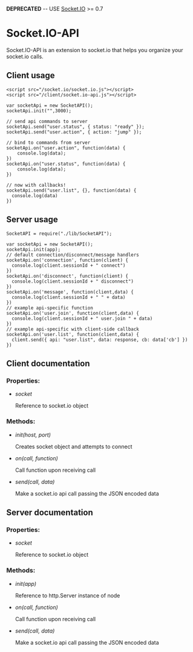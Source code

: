 **DEPRECATED** -- USE [Socket.IO](http://socket.io/) >= 0.7

Socket.IO-API
=============

Socket.IO-API is an extension to socket.io that helps you organize your socket.io calls.

## Client usage

	<script src="/socket.io/socket.io.js"></script>
	<script src="/client/socket.io-api.js"></script>

	var socketApi = new SocketAPI();
	socketApi.init("",3000);
	
	// send api commands to server
	socketApi.send("user.status", { status: "ready" });
	socketApi.send("user.action", { action: "jump" });
	
	// bind to commands from server
	socketApi.on("user.action", function(data) {
		console.log(data);
	})
	socketApi.on("user.status", function(data) {
		console.log(data);
	})
	
	// now with callbacks!
	socketApi.send("user.list", {}, function(data) {
	  console.log(data)
	})
  

## Server usage

	SocketAPI = require("./lib/SocketAPI");
	
	var socketApi = new SocketAPI();
	socketApi.init(app);
	// default connection/disconnect/message handlers
	socketApi.on('connection', function(client) { 
	  console.log(client.sessionId + " connect")
	})
	socketApi.on('disconnect', function(client) {
	  console.log(client.sessionId + " disconnect")
	})
	socketApi.on('message', function(client,data) {
	  console.log(client.sessionId + " " + data)
	})
	// example api-specific function
	socketApi.on('user.join', function(client,data) {
	  console.log(client.sessionId + " user.join " + data)
	})
	// example api-specific with client-side callback
	socketApi.on('user.list', function(client,data) {
	  client.send({ api: "user.list", data: response, cb: data['cb'] })
	})

## Client documentation

### Properties:

- *socket*

	Reference to socket.io object

### Methods:

- *init(host, port)*

	Creates socket object and attempts to connect

- *on(call, function)*

	Call function upon receiving call

- *send(call, data)*

	Make a socket.io api call passing the JSON encoded data

## Server documentation

### Properties:

- *socket*

	Reference to socket.io object

### Methods:

- *init(app)*

	Reference to http.Server instance of node

- *on(call, function)*

	Call function upon receiving call

- *send(call, data)*

	Make a socket.io api call passing the JSON encoded data